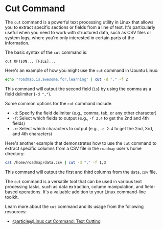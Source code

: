 # Cut Command

The `cut` command is a powerful text processing utility in Linux that allows you to extract specific sections or fields from a line of text. It's particularly useful when you need to work with structured data, such as CSV files or system logs, where you're only interested in certain parts of the information.

The basic syntax of the `cut` command is:

```
cut OPTION... [FILE]...
```

Here's an example of how you might use the `cut` command in Ubuntu Linux:

```bash
echo "roadmap,is,awesome,for,learning" | cut -d "," -f 2
```

This command will output the second field (`is`) by using the comma as a field delimiter (`-d ","`).

Some common options for the `cut` command include:

- `-d`: Specify the field delimiter (e.g., comma, tab, or any other character)
- `-f`: Select which fields to output (e.g., `-f 2,4` to get the 2nd and 4th fields)
- `-c`: Select which characters to output (e.g., `-c 2-4` to get the 2nd, 3rd, and 4th characters)

Here's another example that demonstrates how to use the `cut` command to extract specific columns from a CSV file in the `roadmap` user's home directory:

```bash
cat /home/roadmap/data.csv | cut -d "," -f 1,3
```

This command will output the first and third columns from the `data.csv` file.

The `cut` command is a versatile tool that can be used in various text processing tasks, such as data extraction, column manipulation, and field-based operations. It's a valuable addition to your Linux command-line toolkit.

Learn more about the `cut` command and its usage from the following resources:

- [@article@Linux cut Command: Text Cutting](https://labex.io/tutorials/linux-linux-cut-command-text-cutting-219187)
